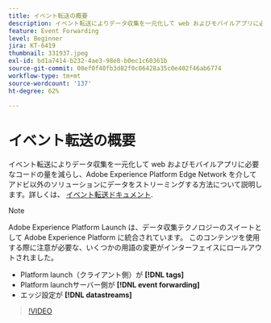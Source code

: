 ```yaml
---
title: イベント転送の概要
description: イベント転送によりデータ収集を一元化して web およびモバイルアプリに必要なコードの量を減らし、Adobe Experience Platform Edge Network を介してアドビ以外のソリューションにデータをストリーミングする方法について説明します。
feature: Event Forwarding
level: Beginner
jira: KT-6419
thumbnail: 331937.jpeg
exl-id: bd1a7414-b232-4ae3-98e8-b0ec1c60361b
source-git-commit: 00ef0f40fb3d82f0c06428a35c0e402f46ab6774
workflow-type: tm+mt
source-wordcount: '137'
ht-degree: 62%

---
```


# イベント転送の概要

イベント転送によりデータ収集を一元化して web およびモバイルアプリに必要なコードの量を減らし、Adobe Experience Platform Edge Network を介してアドビ以外のソリューションにデータをストリーミングする方法について説明します。詳しくは、 [イベント転送ドキュメント](https://experienceleague.adobe.com/docs/experience-platform/tags/event-forwarding/overview.html).

>[!NOTE]
>
>Adobe Experience Platform Launch は、データ収集テクノロジーのスイートとして Adobe Experience Platform に統合されています。 このコンテンツを使用する際に注意が必要な、いくつかの用語の変更がインターフェイスにロールアウトされました。
>
> * Platform launch（クライアント側）が **[!DNL tags]**
> * Platform launchサーバー側が **[!DNL event forwarding]**
> * エッジ設定が **[!DNL datastreams]**

>[!VIDEO](https://video.tv.adobe.com/v/331937?learn=on)